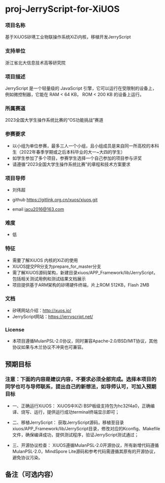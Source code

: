 # proj-JerryScript-for-XiUOS
### 项目名称
基于XiUOS矽璓工业物联操作系统XiZi内核，移植开发JerryScript

### 支持单位  
浙江省北大信息技术高等研究院

### 项目描述
JerryScript 是一个轻量级的 JavaScript 引擎，它可以运行在受限制的设备上，例如微控制器，它能在 RAM < 64 KB， ROM < 200 KB 的设备上运行。


### 所属赛道

2023全国大学生操作系统比赛的“OS功能挑战”赛道



### 参赛要求

- 以小组为单位参赛，最多三人一个小组，且小组成员是来自同一所高校的本科生（2022年春季学期或之后本科毕业的大一~大四的学生）
- 如学生参加了多个项目，参赛学生选择一个自己参加的项目参与评奖
- 请遵循“2023全国大学生操作系统比赛”的章程和技术方案要求



### 项目导师

* 刘伟超

* github https://gitlink.org.cn/xuos/xiuos.git

* email iacu2016@163.com



### 难度

* 低



### 特征


* 需要了解XiUOS 内核的XiZi的使用
* XiUOS提交PR分支为prepare_for_master分支
* 需了解XiUOS源码架构，新建目录xiuos/APP_Framework/lib/JerryScript，包括相关测试用例和测试结果文档展示
* 项目提供基于ARM架构的矽璓硬件终端，片上ROM 512KB，Flash 2MB



### 文档

* 矽璓网站介绍：http://xuos.io/
* JerryScript网站：https://jerryscript.net/



### License

* 本项目遵循MulanPSL-2.0协议，同时兼容Apache-2.0/BSD/MIT协议，其他协议如果与木兰协议不冲突也可兼容。



## 预期目标

### 注意：下面的内容是建议内容，不要求必须全部完成。选择本项目的同学也可与导师联系，提出自己的新想法，如导师认可，可加入预期目标

* 一、正确运行XiUOS：
XiUOS中XiZi BSP板级支持包为hc32f4a0，正确编译、烧写、运行，提供运行成功terminal终端显示即可；

* 二、移植JerryScript：
获取JerryScript源码，移植至目录xiuos/APP_Framework/lib/JerryScript目录，修改对应的Kconfig、Makefile文件，确保编译成功，提供测试程序，验证JerryScript测试通过；

* 三、开源协议检查：
XiUOS遵循MulanPSL-2.0开源协议，所有新增代码遵循MulanPSL-2.0，MindSpore Lite源码和参考代码需遵循其原有的开源协议，避免协议污染。

## 备注（可选内容）